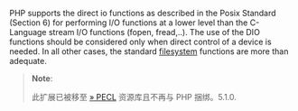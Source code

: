 PHP supports the direct io functions as described in the Posix Standard
(Section 6) for performing I/O functions at a lower level than the
C-Language stream I/O functions (<span class="function">fopen</span>,
<span class="function">fread</span>,..). The use of the DIO functions
should be considered only when direct control of a device is needed. In
all other cases, the standard
<a href="/book/filesystem.html" class="link">filesystem</a> functions
are more than adequate.

> **Note**:
>
> 此扩展已被移至
> <a href="https://pecl.php.net/" class="link external">» PECL</a>
> 资源库且不再与 PHP 捆绑。5.1.0.
